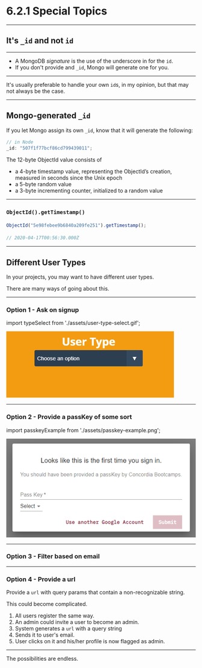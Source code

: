 # 6.2.1 Special Topics

---

## It's `_id` and not `id`

---

- A MongoDB _signature_ is the use of the underscore in for the `id`.
- If you don't provide and `_id`, Mongo will generate one for you.

---

It's usually preferable to handle your own `id`s, in my opinion, but that may not always be the case.

---

## Mongo-generated `_id`

If you let Mongo assign its own `_id`, know that it will generate the following:

```js
// in Node
_id: "507f1f77bcf86cd799439011";
```

The 12-byte ObjectId value consists of

- a 4-byte timestamp value, representing the ObjectId’s creation, measured in seconds since the Unix epoch
- a 5-byte random value
- a 3-byte incrementing counter, initialized to a random value

---

### `ObjectId().getTimestamp()`

```js
ObjectId("5e98febee9b6840a209fe251").getTimestamp();

// 2020-04-17T00:56:30.000Z
```

---

## Different User Types

In your projects, you may want to have different user types.

There are many ways of going about this.

---

### Option 1 - Ask on signup

import typeSelect from './assets/user-type-select.gif';

<img src='./assets/user-type-select.gif' />

---

### Option 2 - Provide a passKey of some sort

import passkeyExample from './assets/passkey-example.png';

<img src='./assets/passkey-example.png' />

---

### Option 3 - Filter based on email

---

### Option 4 - Provide a url

Provide a `url` with query params that contain a non-recognizable string.

This could become complicated.

1. All users register the same way.
2. An admin could invite a user to become an admin.
3. System generates a `url` with a query string
4. Sends it to user's email.
5. User clicks on it and his/her profile is now flagged as admin.

---

The possibilities are endless.
